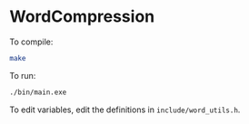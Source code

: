 # WordCompression

To compile: 
```bash
make
```

To run:
```bash
./bin/main.exe
```

To edit variables, edit the definitions in `include/word_utils.h`.
